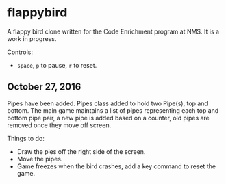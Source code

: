 # flappybird

A flappy bird clone written for the Code Enrichment program at NMS. It is a work in progress.

Controls:
* ```space```, ```p``` to pause, ```r``` to reset.

## October 27, 2016

Pipes have been added. Pipes class added to hold two Pipe(s), top and bottom. The main game maintains a list of pipes representing each top and bottom pipe pair, a new pipe is added based on a counter, old pipes are removed once they move off screen.

Things to do:
- Draw the pies off the right side of the screen.
- Move the pipes.
- Game freezes when the bird crashes, add a key command to reset the game.
